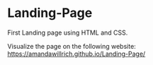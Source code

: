 # Landing-Page
 
First Landing page using HTML and CSS.

Visualize the page on the following website: https://amandawillrich.github.io/Landing-Page/
